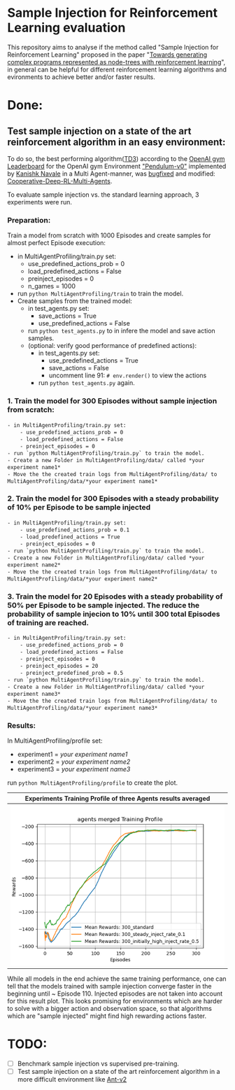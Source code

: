 # Sample Injection for Reinforcement Learning evaluation

This repository aims to analyse if the method called "Sample Injection for Reinforcement Learning" proposed in the paper "[Towards generating complex programs represented as node-trees with reinforcement learning](https://github.com/Johannes0Horn/RL_sample_injection/blob/main/Towards%20generating%20complex%20programs%20represented%20as%20node-trees%20with%20reinforcement%20learning.pdf)", in general can be helpful for different reinforcement learning algorithms and evironments to achieve better and/or faster results.

# Done:

## Test sample injection on a state of the art reinforcement algorithm in an easy environment:

To do so, the best performing algorithm([TD3](https://www.researchgate.net/profile/Wenfeng-Zheng/publication/341648433_Twin-Delayed_DDPG_A_Deep_Reinforcement_Learning_Technique_to_Model_a_Continuous_Movement_of_an_Intelligent_Robot_Agent/links/5ed9ae3e92851c9c5e816d19/Twin-Delayed-DDPG-A-Deep-Reinforcement-Learning-Technique-to-Model-a-Continuous-Movement-of-an-Intelligent-Robot-Agent.pdf)) according to the [OpenAI gym Leaderboard](https://github.com/openai/gym/wiki/Leaderboard) for the OpenAI gym Environment ["Pendulum-v0"](https://gym.openai.com/envs/Pendulum-v0/) implemented by [Kanishk Navale](https://github.com/KanishkNavale) in a Multi Agent-manner, was [bugfixed](https://github.com/KanishkNavale/Cooperative-Deep-RL-Multi-Agents/issues/3) and modified: [Cooperative-Deep-RL-Multi-Agents](https://github.com/KanishkNavale/Cooperative-Deep-RL-Multi-Agents).

To evaluate sample injection vs. the standard learning approach, 3 experiments were run.

### Preparation: 

Train a model from scratch with 1000 Episodes and create samples for almost perfect Episode execution:
- in MultiAgentProfiling/train.py set:
    - use_predefined_actions_prob = 0
    - load_predefined_actions = False
    - preinject_episodes = 0
    - n_games = 1000
- run `python MultiAgentProfiling/train` to train the model.
- Create samples from the trained model:
    - in test_agents.py set:
        - save_actions = True
        - use_predefined_actions = False
    - run `python test_agents.py` to in infere the model and save action samples.
    - (optional: verify good performance of predefined actions):
        -  in test_agents.py set:
            -  use_predefined_actions = True
            -  save_actions = False
            -  uncomment line 91: `# env.render()` to view the actions
        - run `python test_agents.py` again.

### 1. Train the model for 300 Episodes without sample injection from scratch:
    - in MultiAgentProfiling/train.py set:
        - use_predefined_actions_prob = 0
        - load_predefined_actions = False
        - preinject_episodes = 0
    - run `python MultiAgentProfiling/train.py` to train the model.
    - Create a new Folder in MultiAgentProfiling/data/ called *your experiment name1* 
    - Move the the created train logs from MultiAgentProfiling/data/ to MultiAgentProfiling/data/*your experiment name1* 

### 2. Train the model for 300 Episodes with a steady probability of 10% per Episode to be sample injected
    - in MultiAgentProfiling/train.py set:
        - use_predefined_actions_prob = 0.1
        - load_predefined_actions = True
        - preinject_episodes = 0
    - run `python MultiAgentProfiling/train.py` to train the model.
    - Create a new Folder in MultiAgentProfiling/data/ called *your experiment name2* 
    - Move the the created train logs from MultiAgentProfiling/data/ to MultiAgentProfiling/data/*your experiment name2* 

### 3. Train the model for 20 Episodes with a steady probability of 50% per Episode to be sample injected. The reduce the probability of sample injecion to 10% until 300 total        Episodes of training are reached.
    - in MultiAgentProfiling/train.py set:
        - use_predefined_actions_prob = 0
        - load_predefined_actions = False
        - preinject_episodes = 0
        - preinject_episodes = 20
        - preinject_predefined_prob = 0.5
    - run `python MultiAgentProfiling/train.py` to train the model.
    - Create a new Folder in MultiAgentProfiling/data/ called *your experiment name3* 
    - Move the the created train logs from MultiAgentProfiling/data/ to MultiAgentProfiling/data/*your experiment name3* 

### Results:
In MultiAgentProfiling/profile set:
- experiment1 = *your experiment name1*
- experiment2 = *your experiment name2*
- experiment3 = *your experiment name3*

run `python MultiAgentProfiling/profile` to create the plot.


|Experiments Training Profile of three Agents results averaged | 
|:--:|
|<img src="/MultiAgentProfiling/data/agents_merged Training Profile.png" width="800">|

While all models in the end achieve the same training performance, one can tell that the models trained with sample injection converge faster in the beginning until ~ Episode 110. Injected episodes are not taken into account for this result plot. This looks promising for environments which are harder to solve with a bigger action and observation space, so that algorithms which are "sample injected" might find high rewarding actions faster. 


# TODO:
- [ ] Benchmark sample injection vs supervised pre-training.
- [ ] Test sample injection on a state of the art reinforcement algorithm in a more difficult environment like [Ant-v2](https://gym.openai.com/envs/Ant-v2/)
